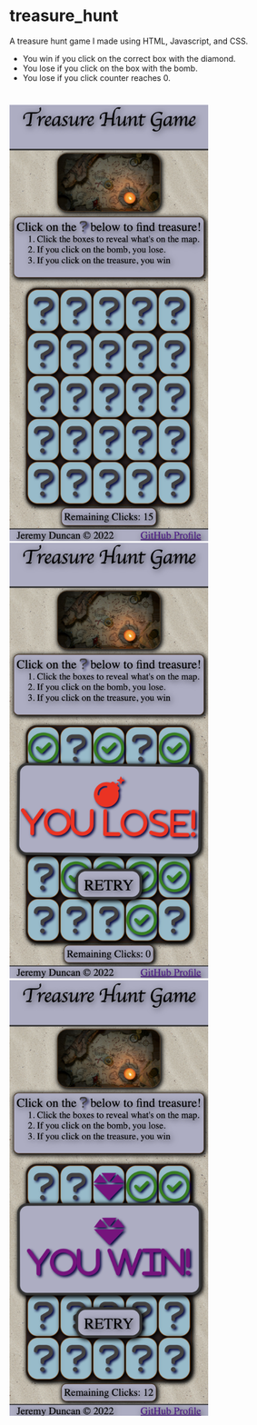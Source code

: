 # treasure_hunt
A treasure hunt game I made using HTML, Javascript, and CSS.
- You win if you click on the correct box with the diamond.
- You lose if you click on the box with the bomb.
- You lose if you click counter reaches 0.
#
<div>
<img src="./images/game-screenshot.png" width="350px">
<img src="./images/you-lose-screenshot.png" width="350px">
<img src="./images/you-win-screenshot.png" width="350px">
</div>

#